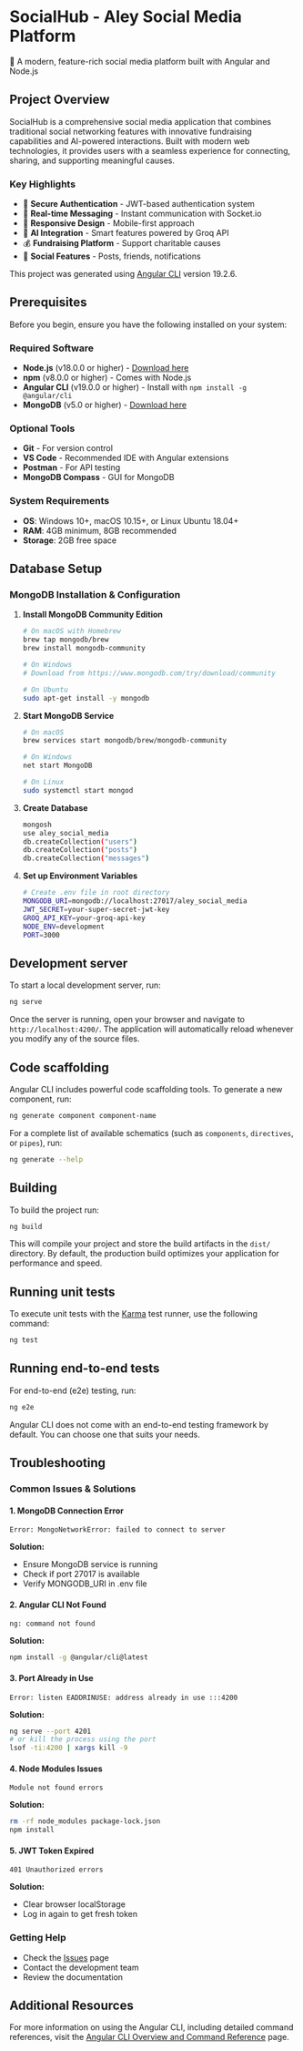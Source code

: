 # SocialHub - Aley Social Media Platform

🚀 A modern, feature-rich social media platform built with Angular and Node.js

## Project Overview

SocialHub is a comprehensive social media application that combines traditional social networking features with innovative fundraising capabilities and AI-powered interactions. Built with modern web technologies, it provides users with a seamless experience for connecting, sharing, and supporting meaningful causes.

### Key Highlights
- 🔐 **Secure Authentication** - JWT-based authentication system
- 💬 **Real-time Messaging** - Instant communication with Socket.io
- 📱 **Responsive Design** - Mobile-first approach
- 🤖 **AI Integration** - Smart features powered by Groq API
- 💰 **Fundraising Platform** - Support charitable causes
- 👥 **Social Features** - Posts, friends, notifications

This project was generated using [Angular CLI](https://github.com/angular/angular-cli) version 19.2.6.

## Prerequisites

Before you begin, ensure you have the following installed on your system:

### Required Software
- **Node.js** (v18.0.0 or higher) - [Download here](https://nodejs.org/)
- **npm** (v8.0.0 or higher) - Comes with Node.js
- **Angular CLI** (v19.0.0 or higher) - Install with `npm install -g @angular/cli`
- **MongoDB** (v5.0 or higher) - [Download here](https://www.mongodb.com/try/download/community)

### Optional Tools
- **Git** - For version control
- **VS Code** - Recommended IDE with Angular extensions
- **Postman** - For API testing
- **MongoDB Compass** - GUI for MongoDB

### System Requirements
- **OS**: Windows 10+, macOS 10.15+, or Linux Ubuntu 18.04+
- **RAM**: 4GB minimum, 8GB recommended
- **Storage**: 2GB free space

## Database Setup

### MongoDB Installation & Configuration

1. **Install MongoDB Community Edition**
   ```bash
   # On macOS with Homebrew
   brew tap mongodb/brew
   brew install mongodb-community
   
   # On Windows
   # Download from https://www.mongodb.com/try/download/community
   
   # On Ubuntu
   sudo apt-get install -y mongodb
   ```

2. **Start MongoDB Service**
   ```bash
   # On macOS
   brew services start mongodb/brew/mongodb-community
   
   # On Windows
   net start MongoDB
   
   # On Linux
   sudo systemctl start mongod
   ```

3. **Create Database**
   ```bash
   mongosh
   use aley_social_media
   db.createCollection("users")
   db.createCollection("posts")
   db.createCollection("messages")
   ```

4. **Set up Environment Variables**
   ```bash
   # Create .env file in root directory
   MONGODB_URI=mongodb://localhost:27017/aley_social_media
   JWT_SECRET=your-super-secret-jwt-key
   GROQ_API_KEY=your-groq-api-key
   NODE_ENV=development
   PORT=3000
   ```

## Development server

To start a local development server, run:

```bash
ng serve
```

Once the server is running, open your browser and navigate to `http://localhost:4200/`. The application will automatically reload whenever you modify any of the source files.

## Code scaffolding

Angular CLI includes powerful code scaffolding tools. To generate a new component, run:

```bash
ng generate component component-name
```

For a complete list of available schematics (such as `components`, `directives`, or `pipes`), run:

```bash
ng generate --help
```

## Building

To build the project run:

```bash
ng build
```

This will compile your project and store the build artifacts in the `dist/` directory. By default, the production build optimizes your application for performance and speed.

## Running unit tests

To execute unit tests with the [Karma](https://karma-runner.github.io) test runner, use the following command:

```bash
ng test
```

## Running end-to-end tests

For end-to-end (e2e) testing, run:

```bash
ng e2e
```

Angular CLI does not come with an end-to-end testing framework by default. You can choose one that suits your needs.

## Troubleshooting

### Common Issues & Solutions

#### 1. MongoDB Connection Error
```
Error: MongoNetworkError: failed to connect to server
```
**Solution:**
- Ensure MongoDB service is running
- Check if port 27017 is available
- Verify MONGODB_URI in .env file

#### 2. Angular CLI Not Found
```
ng: command not found
```
**Solution:**
```bash
npm install -g @angular/cli@latest
```

#### 3. Port Already in Use
```
Error: listen EADDRINUSE: address already in use :::4200
```
**Solution:**
```bash
ng serve --port 4201
# or kill the process using the port
lsof -ti:4200 | xargs kill -9
```

#### 4. Node Modules Issues
```
Module not found errors
```
**Solution:**
```bash
rm -rf node_modules package-lock.json
npm install
```

#### 5. JWT Token Expired
```
401 Unauthorized errors
```
**Solution:**
- Clear browser localStorage
- Log in again to get fresh token

### Getting Help
- Check the [Issues](https://github.com/Tson28/SocialHub-web/issues) page
- Contact the development team
- Review the documentation

## Additional Resources

For more information on using the Angular CLI, including detailed command references, visit the [Angular CLI Overview and Command Reference](https://angular.dev/tools/cli) page.

